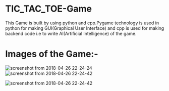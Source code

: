 #           TIC_TAC_TOE-Game
This Game is built by using python and cpp.Pygame technology is used in python
for making GUI(Graphical User Interface) and cpp is used for making backend
code i.e to write AI(Artificial Intelligence) of the game.

#           Images of the Game:-
  ![screenshot from 2018-04-26 22-24-24](https://user-images.githubusercontent.com/25868965/39326091-9a386c2c-49b1-11e8-97bd-92da3f56ce4b.png)
![screenshot from 2018-04-26 22-24-42](https://user-images.githubusercontent.com/25868965/39326217-e7b17480-49b1-11e8-8582-949112851dd7.png)


![screenshot from 2018-04-26 22-24-42](https://user-images.githubusercontent.com/25868965/39326217-e7b17480-49b1-11e8-8582-949112851dd7.png)

